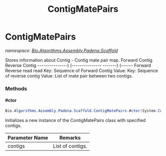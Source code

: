 ﻿---
title: ContigMatePairs
---

# ContigMatePairs
_namespace: [Bio.Algorithms.Assembly.Padena.Scaffold](N-Bio.Algorithms.Assembly.Padena.Scaffold.html)_

Stores information about Contig - Contig mate pair map.
 Forward Contig Reverse Contig
 ---------------) (---------------
 -------) (------
 Forward Reverse
 read read 
 Key: Sequence of Forward Contig
 Value:
 Key: Sequence of reverse contig
 Value: List of mate pair between two contigs.

### Methods

#### #ctor
```csharp
Bio.Algorithms.Assembly.Padena.Scaffold.ContigMatePairs.#ctor(System.Collections.Generic.IEnumerable{Bio.ISequence})
```
Initializes a new instance of the ContigMatePairs class with specified contigs.

|Parameter Name|Remarks|
|--------------|-------|
|contigs|List of contigs.|





